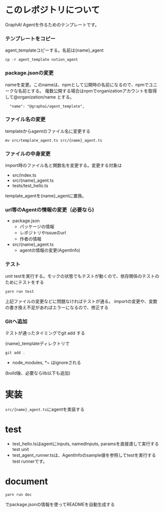 # このレポジトリについて

GraphAI Agentを作るためのテンプレートです。

### テンプレートをコピー

agent_templateコピーする。名前は{name}_agent

```
cp -r agent_template notion_agent
```

### package.jsonの変更

nameを変更。このnameは、npmとして公開時の名前になるので、npmでユニークな名前とする。
複数公開する場合はnpmでorganizationアカウントを取得して@organization/name とする。

```
  "name": "@graphai/agent_template",
```

### ファイル名の変更

templateからagentのファイル名に変更する

```
mv src/template_agent.ts src/{name}_agent.ts
```

### ファイルの中身変更

import時のファイル名と関数名を変更する。変更する対象は

- src/index.ts
- src/{name}_agent.ts
- tests/test_hello.ts

template_agentを{name}_agentに置換。

### url等のAgentの情報の変更（必要なら)

- package.json
  - パッケージの情報
  - レポジトリやissueのurl
  - 作者の情報
- src/{name}_agent.ts
  - agentの情報の変更(AgentInfo)

### テスト

unit testを実行する。モックの状態でもテストが動くので、依存関係のテストのためにテストをする

```
yarn run test
```

上記ファイルの変更などに問題なければテストが通る。
importの変更や、変数の書き換え不足があればエラーになるので、修正する

### Gitへ追加

テストが通ったタイミングでgit add する

{name}_templateディレクトリで
```
git add .
```

* node_modules, *~ はignoreされる

(build後、必要ならlib以下も追加)

# 実装

`src/{name}_agent.ts`にagentを実装する

# test

- test_hello.tsはagentにinputs, namedInputs, paramsを直接渡して実行するtest unit
- test_agent_runner.tsは、AgentInfoのsample値を参照してtestを実行するtest runnerです。


# document

```
yarn run doc
```
でpackage.jsonの情報を使ってREADMEを自動生成する

